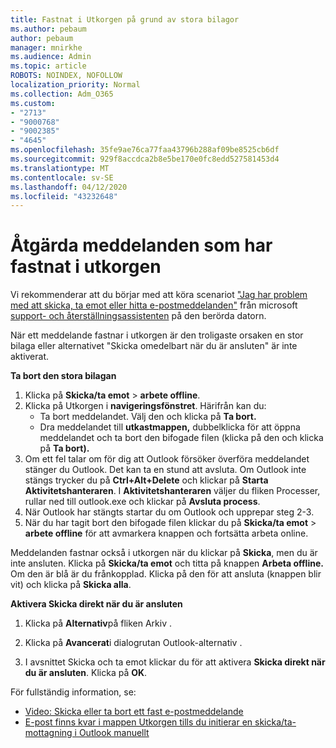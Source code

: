 ```yaml
---
title: Fastnat i Utkorgen på grund av stora bilagor
ms.author: pebaum
author: pebaum
manager: mnirkhe
ms.audience: Admin
ms.topic: article
ROBOTS: NOINDEX, NOFOLLOW
localization_priority: Normal
ms.collection: Adm_O365
ms.custom:
- "2713"
- "9000768"
- "9002385"
- "4645"
ms.openlocfilehash: 35fe9ae76ca77faa43796b288af09be8525cb6df
ms.sourcegitcommit: 929f8accdca2b8e5be170e0fc8edd527581453d4
ms.translationtype: MT
ms.contentlocale: sv-SE
ms.lasthandoff: 04/12/2020
ms.locfileid: "43232648"
---
```

# <a name="fix-messages-that-are-stuck-in-the-outbox"></a>Åtgärda meddelanden som har fastnat i utkorgen

Vi rekommenderar att du börjar med att köra scenariot ["Jag har problem med att skicka, ta emot eller hitta e-postmeddelanden"](https://aka.ms/SaRA-OutlookSendReceive) från microsoft [support- och återställningsassistenten](https://diagnostics.office.com/#/) på den berörda datorn.

När ett meddelande fastnar i utkorgen är den troligaste orsaken en stor bilaga eller alternativet "Skicka omedelbart när du är ansluten" är inte aktiverat.

**Ta bort den stora bilagan**

1. Klicka på **Skicka/ta emot** > **arbete offline**. 
2. Klicka på Utkorgen i **navigeringsfönstret**. Härifrån kan du: 
    - Ta bort meddelandet. Välj den och klicka på **Ta bort.**
    - Dra meddelandet till **utkastmappen,** dubbelklicka för att öppna meddelandet och ta bort den bifogade filen (klicka på den och klicka på **Ta bort).**
3. Om ett fel talar om för dig att Outlook försöker överföra meddelandet stänger du Outlook. Det kan ta en stund att avsluta. Om Outlook inte stängs trycker du på **Ctrl+Alt+Delete** och klickar på **Starta Aktivitetshanteraren**. I **Aktivitetshanteraren** väljer du fliken Processer, rullar ned till outlook.exe och klickar på **Avsluta process**.
4. När Outlook har stängts startar du om Outlook och upprepar steg 2-3. 
5. När du har tagit bort den bifogade filen klickar du på **Skicka/ta emot** > **arbete offline** för att avmarkera knappen och fortsätta arbeta online. 

Meddelanden fastnar också i utkorgen när du klickar på **Skicka**, men du är inte ansluten. Klicka på **Skicka/ta emot** och titta på knappen **Arbeta offline.** Om den är blå är du frånkopplad. Klicka på den för att ansluta (knappen blir vit) och klicka på **Skicka alla**.
 
**Aktivera Skicka direkt när du är ansluten**
 
1. Klicka på **Alternativ**på fliken Arkiv .

2. Klicka på **Avancerat**i dialogrutan Outlook-alternativ .

3. I avsnittet Skicka och ta emot klickar du för att aktivera **Skicka direkt när du är ansluten**. Klicka på **OK**.
 
För fullständig information, se:
- [Video: Skicka eller ta bort ett fast e-postmeddelande](https://support.office.com/article/Video-Send-or-delete-an-email-stuck-in-your-outbox-26d5d34a-4e5f-444a-a9e8-44db04a94dec) 
- [E-post finns kvar i mappen Utkorgen tills du initierar en skicka/ta-mottagning i Outlook manuellt](https://support.microsoft.com/help/2797572/email-stays-in-the-outbox-folder-until-you-manually-initiate-a-send-re)

